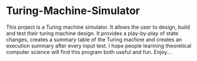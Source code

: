 # Turing-Machine-Simulator

This project is a Turing machine simulator. It allows the user to design, build and test their turing machine design.
It provides a play-by-play of state changes, creates a summary table of the Turing machine and creates an execution summary after every input test.
I hope people learining theoretical computer science will find this program both useful and fun.
Enjoy...
